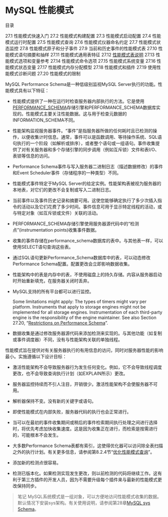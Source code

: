 # MySQL 性能模式

目录

27.1 性能模式快速入门
27.2 性能模式构建配置
27.3 性能模式启动配置
27.4 性能模式运行时配置
27.5 性能模式查询
27.6 性能模式仪器命名约定
27.7 性能模式状态监控
27.8 性能模式原子和分子事件
27.9 当前和历史事件的性能模式表
27.10 性能模式语句摘要和抽样
27.11 性能模式通用表特征
27.12 [性能模式表说明](性能模式表描述/性能模式表描述.md)
27.13 性能模式选项和变量参考
27.14 性能模式命令选项
27.15 性能模式系统变量
27.16 性能模式状态变量
27.17 性能模式内存分配模型
27.18 性能模式和插件
27.19 使用性能模式诊断问题
27.20 性能模式的限制

MySQL Performance Schema是一种低级别监视MySQL Server执行的功能。性能模式具有以下特征：

- 性能模式提供了一种在运行时检查服务器内部执行的方法。它是使用[PERFORMANCE_SCHEMA](https://dev.mysql.com/doc/refman/8.0/en/performance-schema.html)存储引擎和PERFORMANCE_SCHEMA数据库实现的。性能模式主要关注性能数据。这与用于检查元数据的INFORMATION_SCHEMA不同。

- 性能架构监视服务器事件。“事件”是指服务器所做的任何耗时且已检测的操作，以便收集计时信息。通常，事件可以是函数调用、等待操作系统、SQL语句执行的一个阶段（如解析或排序），或者整个语句或一组语句。事件收集提供了对有关服务器和多个存储引擎的同步调用（例如互斥锁）文件和表I/O、表锁等信息的访问。

- Performance Schema事件与写入服务器二进制日志（描述数据修改）的事件和Event Scheduler事件（存储程序的一种类型）不同。

- 性能模式事件特定于MySQL Server的给定实例。性能架构表被视为服务器的本地表，对它们的更改不会复制或写入二进制日志。

- 当前事件以及事件历史记录和摘要可用。这使您能够确定执行了多少次插入指令的活动以及它们花费了多少时间。事件信息可用于显示特定线程的活动，或与特定对象（如互斥锁或文件）关联的活动。

- PERFORMANCE_SCHEMA存储引擎使用服务器源代码中的“检测点”(instrumentation points)收集事件数据。

- 收集的事件存储在performance_schema数据库的表中。与其他表一样，可以使用SELECT语句查询这些表。

- 通过SQL语句更新Performance_Schema数据库中的表，可以动态修改Performance Schema配置。配置更改会立即影响数据收集。

- 性能架构中的表是内存中的表，不使用磁盘上的持久存储。内容从服务器启动时开始重新填充，在服务器关闭时丢弃。

- MySQL支持的所有平台都可以进行监控。

  Some limitations might apply: The types of timers might vary per platform. Instruments that apply to storage engines might not be implemented for all storage engines. Instrumentation of each third-party engine is the responsibility of the engine maintainer. See also Section 27.20, “[Restrictions on Performance Schema](https://dev.mysql.com/doc/refman/8.0/en/performance-schema-restrictions.html)”.

- 数据收集是通过修改服务器源代码来添加检测来实现的。与其他功能（如复制或事件调度器）不同，没有与性能架构关联的单独线程。

性能模式旨在提供对有关服务器执行的有用信息的访问，同时对服务器性能的影响最小。实施遵循以下设计目标：

- 激活性能架构不会导致服务器行为发生任何变化。例如，它不会导致线程调度更改，也不会导致查询执行计划（如EXPLAIN所示）更改。

- 服务器监控持续而不引人注目，开销很少。激活性能架构不会使服务器不可用。

- 解析器保持不变。没有新的关键字或语句。

- 即使性能模式在内部失败，服务器代码的执行也会正常进行。

- 当可以在最初的事件收集期间或稍后的事件检索期间执行处理之间进行选择时，将优先考虑加快收集速度。这是因为收集正在进行，而检索是按需进行的，可能根本不会发生。

- 大多数Performance Schema表都有索引，这使得优化器可以访问除全表扫描之外的执行计划。有关更多信息，请参阅第8.2.4节“[优化性能模式查询](https://dev.mysql.com/doc/refman/8.0/en/performance-schema-optimization.html)”。

- 添加新的检测点很容易。

- 检测已版本化。如果检测实现发生更改，则以前检测的代码将继续工作。这有利于第三方插件的开发人员，因为不需要升级每个插件来与最新的性能模式更改保持同步。

> 笔记
MySQL系统模式是一组对象，可以方便地访问性能模式收集的数据。默认情况下安装sys架构。有关使用说明，请参阅第28章[MySQL sys Schema](https://dev.mysql.com/doc/refman/8.0/en/sys-schema.html)。

